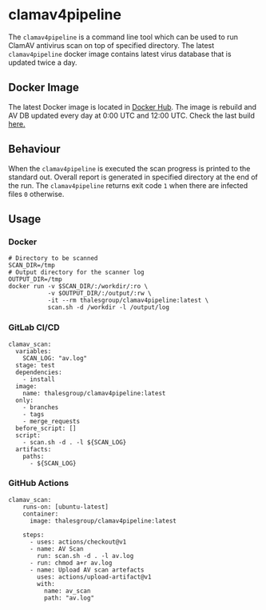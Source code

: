 # clamav4pipeline
The `clamav4pipeline` is a command line tool which can be used to run ClamAV antivirus scan on top of specified directory.
The latest `clamav4pipeline` docker image contains latest virus database that is updated twice a day.

## Docker Image
The latest Docker image is located in [Docker Hub](https://hub.docker.com/r/thalesgroup/clamav4pipeline). The image is rebuild and AV DB updated every day at 0:00 UTC and 12:00 UTC.
Check the last build [here.](https://github.com/luborpetr/clamav4pipeline/actions?query=workflow%3A%22AV+DB+Build%22+event%3Aschedule)

## Behaviour
When the `clamav4pipeline` is executed the scan progress is printed to the standard out.
Overall report is generated in specified directory at the end of the run.
The `clamav4pipeline` returns exit code `1` when there are infected files `0` otherwise.

## Usage
### Docker
```
# Directory to be scanned
SCAN_DIR=/tmp
# Output directory for the scanner log
OUTPUT_DIR=/tmp
docker run -v $SCAN_DIR/:/workdir/:ro \
           -v $OUTPUT_DIR/:/output/:rw \
           -it --rm thalesgroup/clamav4pipeline:latest \
           scan.sh -d /workdir -l /output/log
```
### GitLab CI/CD
```
clamav_scan:
  variables:
    SCAN_LOG: "av.log"
  stage: test
  dependencies:
    - install
  image:
    name: thalesgroup/clamav4pipeline:latest
  only:
    - branches
    - tags
    - merge_requests
  before_script: []
  script:
    - scan.sh -d . -l ${SCAN_LOG}
  artifacts:
    paths:
      - ${SCAN_LOG}
```
### GitHub Actions
```
clamav_scan:
    runs-on: [ubuntu-latest]
    container: 
      image: thalesgroup/clamav4pipeline:latest
      
    steps:
      - uses: actions/checkout@v1
      - name: AV Scan
        run: scan.sh -d . -l av.log
      - run: chmod a+r av.log
      - name: Upload AV scan artefacts
        uses: actions/upload-artifact@v1
        with:
          name: av_scan
          path: "av.log"
```

